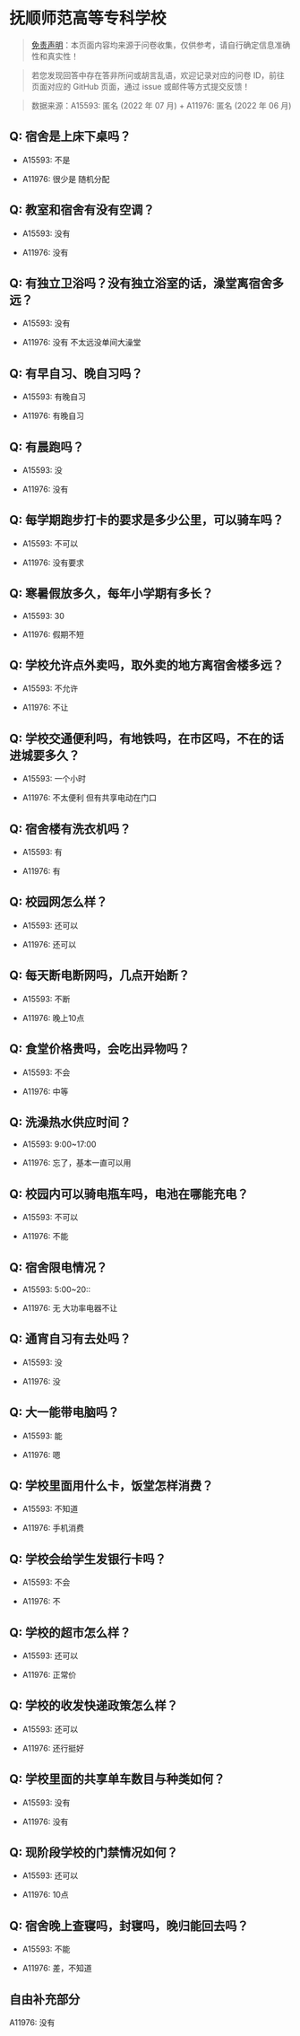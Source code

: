 # 抚顺师范高等专科学校

> [免责声明](https://colleges.chat/#_3)：本页面内容均来源于问卷收集，仅供参考，请自行确定信息准确性和真实性！

> 若您发现回答中存在答非所问或胡言乱语，欢迎记录对应的问卷 ID，前往页面对应的 GitHub 页面，通过 issue 或邮件等方式提交反馈！

> 数据来源：A15593: 匿名 (2022 年 07 月) + A11976: 匿名 (2022 年 06 月)

## Q: 宿舍是上床下桌吗？

- A15593: 不是

- A11976: 很少是 随机分配

## Q: 教室和宿舍有没有空调？

- A15593: 没有

- A11976: 没有

## Q: 有独立卫浴吗？没有独立浴室的话，澡堂离宿舍多远？

- A15593: 没有

- A11976: 没有 不太远没单间大澡堂

## Q: 有早自习、晚自习吗？

- A15593: 有晚自习

- A11976: 有晚自习

## Q: 有晨跑吗？

- A15593: 没

- A11976: 没有

## Q: 每学期跑步打卡的要求是多少公里，可以骑车吗？

- A15593: 不可以

- A11976: 没有要求

## Q: 寒暑假放多久，每年小学期有多长？

- A15593: 30

- A11976: 假期不短

## Q: 学校允许点外卖吗，取外卖的地方离宿舍楼多远？

- A15593: 不允许

- A11976: 不让

## Q: 学校交通便利吗，有地铁吗，在市区吗，不在的话进城要多久？

- A15593: 一个小时

- A11976: 不太便利 但有共享电动在门口

## Q: 宿舍楼有洗衣机吗？

- A15593: 有

- A11976: 有

## Q: 校园网怎么样？

- A15593: 还可以

- A11976: 还可以

## Q: 每天断电断网吗，几点开始断？

- A15593: 不断

- A11976: 晚上10点

## Q: 食堂价格贵吗，会吃出异物吗？

- A15593: 不会

- A11976: 中等

## Q: 洗澡热水供应时间？

- A15593: 9:00\~17:00

- A11976: 忘了，基本一直可以用

## Q: 校园内可以骑电瓶车吗，电池在哪能充电？

- A15593: 不可以

- A11976: 不能

## Q: 宿舍限电情况？

- A15593: 5:00\~20::

- A11976: 无 大功率电器不让

## Q: 通宵自习有去处吗？

- A15593: 没

- A11976: 没

## Q: 大一能带电脑吗？

- A15593: 能

- A11976: 嗯

## Q: 学校里面用什么卡，饭堂怎样消费？

- A15593: 不知道

- A11976: 手机消费

## Q: 学校会给学生发银行卡吗？

- A15593: 不会

- A11976: 不

## Q: 学校的超市怎么样？

- A15593: 还可以

- A11976: 正常价

## Q: 学校的收发快递政策怎么样？

- A15593: 还可以

- A11976: 还行挺好

## Q: 学校里面的共享单车数目与种类如何？

- A15593: 没有

- A11976: 没有

## Q: 现阶段学校的门禁情况如何？

- A15593: 还可以

- A11976: 10点

## Q: 宿舍晚上查寝吗，封寝吗，晚归能回去吗？

- A15593: 不能

- A11976: 差，不知道

## 自由补充部分

A11976: 没有